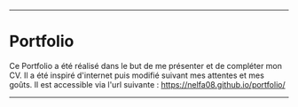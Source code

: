 ___
# Portfolio
Ce Portfolio a été réalisé dans le but de me présenter et de compléter mon CV.
Il a été inspiré d'internet puis modifié suivant mes attentes et mes goûts.
Il est accessible via l'url suivante : https://nelfa08.github.io/portfolio/
___